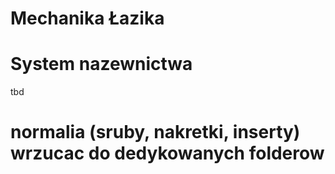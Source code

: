 # Mechanika Łazika

# System nazewnictwa
tbd

# normalia (sruby, nakretki, inserty) wrzucac do dedykowanych folderow